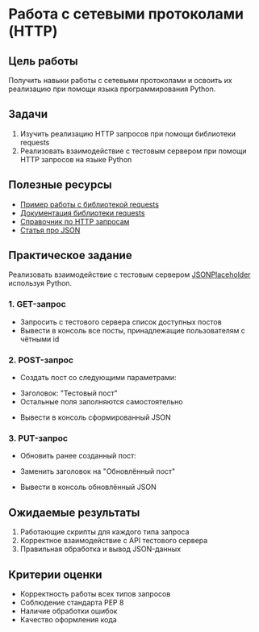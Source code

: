 # Работа с сетевыми протоколами (HTTP)

## Цель работы
Получить навыки работы с сетевыми протоколами и освоить их реализацию при помощи языка программирования Python.

## Задачи
1. Изучить реализацию HTTP запросов при помощи библиотеки requests
2. Реализовать взаимодействие с тестовым сервером при помощи HTTP запросов на языке Python

## Полезные ресурсы
- [Пример работы с библиотекой requests](https://python.ru/post/97/)
- [Документация библиотеки requests](https://pypi.org/project/requests/)
- [Справочник по HTTP запросам](https://selectel.ru/blog/http-request/)
- [Статья про JSON](https://habr.com/ru/articles/554274/)

## Практическое задание
Реализовать взаимодействие с тестовым сервером [JSONPlaceholder](https://jsonplaceholder.typicode.com/) используя Python.

### 1. GET-запрос
- Запросить с тестового сервера список доступных постов
- Вывести в консоль все посты, принадлежащие пользователям с чётными id

### 2. POST-запрос
- Создать пост со следующими параметрами:
 * Заголовок: "Тестовый пост"
 * Остальные поля заполняются самостоятельно
- Вывести в консоль сформированный JSON

### 3. PUT-запрос
- Обновить ранее созданный пост:
 * Заменить заголовок на "Обновлённый пост"
- Вывести в консоль обновлённый JSON

## Ожидаемые результаты
1. Работающие скрипты для каждого типа запроса
2. Корректное взаимодействие с API тестового сервера
3. Правильная обработка и вывод JSON-данных

## Критерии оценки
- Корректность работы всех типов запросов
- Соблюдение стандарта PEP 8
- Наличие обработки ошибок
- Качество оформления кода